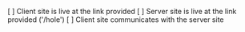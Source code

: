 [ ] Client site is live at the link provided
[ ] Server site is live at the link provided ('/hole')
[ ] Client site communicates with the server site
